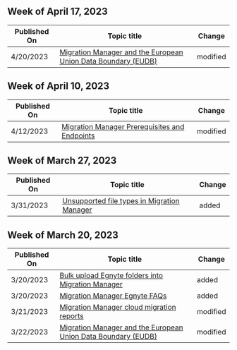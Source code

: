 <!-- This file is generated automatically each week. Changes made to this file will be overwritten.-->



## Week of April 17, 2023


| Published On |Topic title | Change |
|------|------------|--------|
| 4/20/2023 | [Migration Manager and the European Union Data Boundary (EUDB)](/SharepointMigration/mm-eudb) | modified |


## Week of April 10, 2023


| Published On |Topic title | Change |
|------|------------|--------|
| 4/12/2023 | [Migration Manager Prerequisites and Endpoints](/SharepointMigration/mm-prerequisites) | modified |


## Week of March 27, 2023


| Published On |Topic title | Change |
|------|------------|--------|
| 3/31/2023 | [Unsupported file types in Migration Manager](/SharepointMigration/mm-unsupported-files) | added |


## Week of March 20, 2023


| Published On |Topic title | Change |
|------|------------|--------|
| 3/20/2023 | [Bulk upload Egnyte folders into Migration Manager](/SharepointMigration/mm-egnyte-bulk-upload) | added |
| 3/20/2023 | [Migration Manager Egnyte FAQs](/SharepointMigration/mm-faqs-egnyte) | added |
| 3/21/2023 | [Migration Manager cloud migration reports](/SharepointMigration/mm-cloud-reports) | modified |
| 3/22/2023 | [Migration Manager and the European Union Data Boundary (EUDB)](/SharepointMigration/mm-eudb) | modified |
